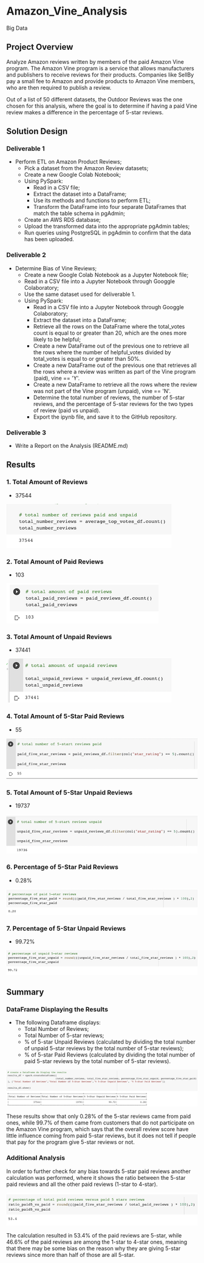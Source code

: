 # Amazon_Vine_Analysis
Big Data


## **Project Overview**


Analyze Amazon reviews written by members of the paid Amazon Vine program. The Amazon Vine program is a service that allows manufacturers and publishers to receive reviews for their products. Companies like SellBy pay a small fee to Amazon and provide products to Amazon Vine members, who are then required to publish a review.

Out of a list of 50 different datasets, the Outdoor Reviews was the one chosen for this analysis, where the goal is to determine if having a paid Vine review makes a difference in the percentage of 5-star reviews.



## **Solution Design**

### **Deliverable 1**

- Perform ETL on Amazon Product Reviews;
    - Pick a dataset from the Amazon Review datasets;
    - Create a new Google Colab Notebook;
    - Using PySpark:
        - Read in a CSV file;
        - Extract the dataset into a DataFrame;
        - Use its methods and functions to perform ETL;
        - Transform the DataFrame into four separate DataFrames that match the table schema in pgAdmin;
    - Create an AWS RDS database;
    - Upload the transformed data into the appropriate pgAdmin tables; 
    - Run queries using PostgreSQL in pgAdmin to confirm that the data has been uploaded.

### **Deliverable 2**
- Determine Bias of Vine Reviews;
    - Create a new Google Colab Notebook as a Jupyter Notebook file;
    - Read in a CSV file into a Jupyter Notebook through Googgle Colaboratory;
    - Use the same dataset used for deliverable 1.
    - Using PySpark:
        - Read in a CSV file into a Jupyter Notebook through Googgle Colaboratory;
        - Extract the dataset into a DataFrame;
        - Retrieve all the rows on the DataFrame where the total_votes count is equal to or greater than 20, which are the ones more likely to be helpful;
        - Create a new DataFrame out of the previous one to retrieve all the rows where the number of helpful_votes divided by total_votes is equal to or greater than 50%.
        - Create a new DataFrame out of the previous one that retrieves all the rows where a review was written as part of the Vine program (paid), vine == 'Y'.
        - Create a new DataFrame to retrieve all the rows where the review was not part of the Vine program (unpaid), vine == 'N'.
        - Determine the total number of reviews, the number of 5-star reviews, and the percentage of 5-star reviews for the two types of review (paid vs unpaid).
        - Export the ipynb file, and save it to the GitHub repository.

### **Deliverable 3**

- Write a Report on the Analysis (README.md)


## **Results**

### **1. Total Amount of Reviews**

- 37544

![total_reviews](./resources/total_reviews.png)


### **2. Total Amount of Paid Reviews**

- 103

![total_paid_reviews](./resources/total_paid_reviews.png)


### **3. Total Amount of Unpaid Reviews**

- 37441

![total_unpaid_reviews](./resources/total_unpaid_reviews.png)


### **4. Total Amount of 5-Star Paid Reviews**

- 55

![paid_five_stars_reviews](./resources/paid_five_stars_reviews.png)

### **5. Total Amount of 5-Star Unpaid Reviews**

- 19737

![unpaid_five_stars_reviews](./resources/unpaid_five_star_reviews.png)

### **6. Percentage of 5-Star Paid Reviews**

- 0.28%

![percentage_five_stars_paid](./resources/percentage_five_stars_paid.png)

### **7. Percentage of 5-Star Unpaid Reviews**

- 99.72%

![percentage_five_stars_unpaid](./resources/percentage_five_stars_unpaid.png)


## **Summary**

### **DataFrame Displaying the Results**

- The following Dataframe displays:
    - Total Number of Reviews;
    - Total Number of 5-star reviews;
    - % of 5-star Unpaid Reviews (calculated by dividing the total number of unpaid 5-star reviews by the total number of 5-star reviews);
    - % of 5-star Paid Reviews (calculated by dividing the total number of paid 5-star reviews by the total number of 5-star reviews).


![results_df](./resources/results_df.png)

These results show that only 0.28% of the 5-star reviews came from paid ones, while 99.7% of them came from customers that do not participate on the Amazon Vine program, which says that the overall review score have little influence coming from paid 5-star reviews, but it does not tell if people that pay for the program give 5-star reviews or not.


### **Additional Analysis**

In order to further check for any bias towards 5-star paid reviews another calculation was performed, where it shows the ratio between the 5-star paid reviews and all the other paid reviews (1-star to 4-star).

![additional_analysis](./resources/additional_analysis.png)

The calculation resulted in 53.4% of the paid reviews are 5-star, while 46.6% of the paid reviews are among the 1-star to 4-star ones, meaning that there may be some bias on the reason why they are giving 5-star reviews since more than half of those are all 5-star.